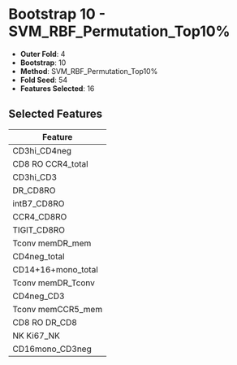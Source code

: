 # Bootstrap 10 - SVM_RBF_Permutation_Top10%

- **Outer Fold**: 4
- **Bootstrap**: 10
- **Method**: SVM_RBF_Permutation_Top10%
- **Fold Seed**: 54
- **Features Selected**: 16

## Selected Features

| Feature |
|---------|
| CD3hi_CD4neg |
| CD8 RO CCR4_total |
| CD3hi_CD3 |
| DR_CD8RO |
| intB7_CD8RO |
| CCR4_CD8RO |
| TIGIT_CD8RO |
| Tconv memDR_mem |
| CD4neg_total |
| CD14+16+mono_total |
| Tconv memDR_Tconv |
| CD4neg_CD3 |
| Tconv memCCR5_mem |
| CD8 RO DR_CD8 |
| NK Ki67_NK |
| CD16mono_CD3neg |

